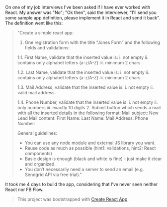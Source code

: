 On one of my job interviews I've been asked if I have ever worked with React. 
My answer was "No"; "Ok then", said the interviewer, "I'll send you some sample app definition, please implement it in React and send it back". 
The definition went like this:
>"Create a simple react app:
>1. One registration form with the title “Jones Form” and the following fields and validations:
>
>   1.1. First Name, validate that the inserted value is:
i.
not empty
ii.
contains only alphabet letters (a-z/A-Z)
iii.
minimum 2 chars
>
>   1.2. Last Name, validate that the inserted value is:
i.
not empty
ii.
contains only alphabet letters (a-z/A-Z)
iii.
minimum 2 chars
>
>   1.3. Mail Address, validate that the inserted value is:
i.
not empty
ii.
valid mail address
>
>   1.4. Phone Number, validate that the inserted value is:
i.
not empty
ii.
only numbers
iii.
exactly 10 digits
>2. Submit button which sends a mail with all the inserted details in the following format:
>Mail subject: New Lead
>Mail content:
>First Name: <firstName>
>Last Name: <lastName>
>Mail Address: <mailAddress>
>Phone Number: <phoneNumber>
>  
>General guidelines:
>- You can use any node module and external JS library you want.
>- Reuse code as much as possible (hint1: validations, hint2: React components)
>- Basic design is enough (black and white is fine) - just make it clear and organized.
>- You don’t necessarily need a server to send an email (e.g. Sendgrid API via free trial)."

It took me 4 days to build the app, considering that I've never seen neither React nor FB Flow.

>This project was bootstrapped with [Create React App](https://github.com/facebookincubator/create-react-app).
